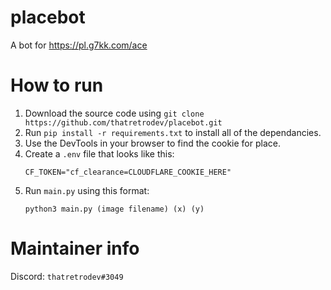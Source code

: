 # placebot
A bot for https://pl.g7kk.com/ace

# How to run

1. Download the source code using `git clone https://github.com/thatretrodev/placebot.git`
2. Run `pip install -r requirements.txt` to install all of the dependancies.
3. Use the DevTools in your browser to find the cookie for place.
4. Create a `.env` file that looks like this:  
	```
	CF_TOKEN="cf_clearance=CLOUDFLARE_COOKIE_HERE"
	```
5. Run `main.py` using this format:  
	```
	python3 main.py (image filename) (x) (y)
	```

# Maintainer info

Discord: `thatretrodev#3049`